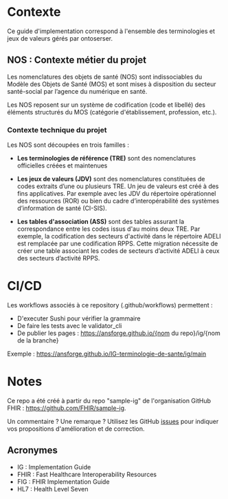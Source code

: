 

# Contexte
Ce guide d'implementation correspond à l'ensemble des terminologies et jeux de valeurs gérés par ontoserser.
## NOS : Contexte métier du projet
Les nomenclatures des objets de santé (NOS) sont indissociables du Modèle des Objets de Santé (MOS) et sont mises à disposition du secteur santé-social par l’agence du numérique en santé.

Les NOS reposent sur un système de codification (code et libellé) des éléments structurés du MOS (catégorie d'établissement, profession, etc.).

### Contexte technique du projet
Les NOS sont découpées en trois familles :

* **Les terminologies de référence (TRE)** sont des nomenclatures officielles créées et maintenues 


* **Les jeux de valeurs (JDV)** sont des nomenclatures constituées de codes extraits d’une ou plusieurs TRE. Un jeu de valeurs est créé à des fins applicatives.
Par exemple avec les JDV du répertoire opérationnel des ressources (ROR) ou bien du cadre d’interopérabilité des systèmes d’information de santé (CI-SIS).

* **Les tables d'association (ASS)** sont des tables assurant la correspondance entre les codes issus d'au moins deux TRE.
Par exemple, la codification des secteurs d'activité dans le répertoire ADELI est remplacée par une codification RPPS. Cette migration nécessite de créer une table associant les codes de secteurs d’activité ADELI à ceux des secteurs d’activité RPPS.

# CI/CD
Les workflows associés à ce repository (.github/workflows) permettent : 
* D'executer Sushi pour vérifier la grammaire
* De faire les tests avec le validator_cli
* De publier les pages : https://ansforge.github.io/{nom du repo}/ig/{nom de la branche}

Exemple : https://ansforge.github.io/IG-terminologie-de-sante/ig/main

# Notes
Ce repo  a été créé à partir du repo "sample-ig" de l'organisation GitHub FHIR : https://github.com/FHIR/sample-ig.

Un commentaire ? Une remarque ? Utilisez les GitHub [issues](https://docs.github.com/fr/issues) pour indiquer vos propositions d'amélioration et de correction.

## Acronymes

* IG : Implementation Guide
* FHIR : Fast Healthcare Interoperability Resources
* FIG : FHIR Implementation Guide
* HL7 : Health Level Seven


